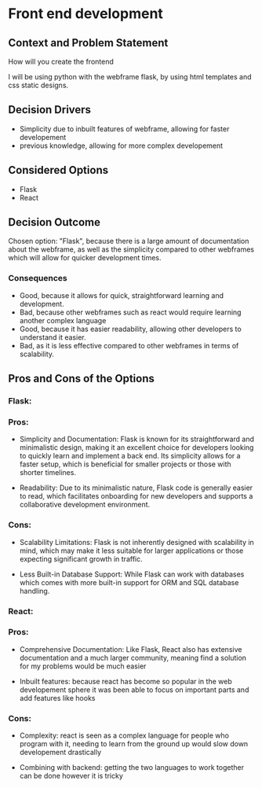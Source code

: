 
# Front end development

## Context and Problem Statement

How will you create the frontend

I will be using python with the webframe flask, by using html templates and css static designs.
## Decision Drivers

* Simplicity due to inbuilt features of webframe, allowing for faster developement
* previous knowledge, allowing for more complex developement

## Considered Options

* Flask
* React

## Decision Outcome

Chosen option: "Flask", because there is a large amount of documentation about the webframe, as well as the simplicity compared to other webframes which will allow for quicker development times.

### Consequences

* Good, because it allows for quick, straightforward learning and development.
* Bad, because other webframes such as react would require learning another complex language
* Good, because it has easier readability, allowing other developers to understand it easier.
* Bad, as it is less effective compared to other webframes in terms of scalability.


## Pros and Cons of the Options

### Flask:

### Pros:

* Simplicity and Documentation: Flask is known for its straightforward and minimalistic design, making it an excellent choice for developers looking to quickly learn and implement a back end. Its simplicity allows for a faster setup, which is beneficial for smaller projects or those with shorter timelines.

* Readability: Due to its minimalistic nature, Flask code is generally easier to read, which facilitates onboarding for new developers and supports a collaborative development environment.

### Cons:

* Scalability Limitations: Flask is not inherently designed with scalability in mind, which may make it less suitable for larger applications or those expecting significant growth in traffic.

* Less Built-in Database Support: While Flask can work with databases which comes with more built-in support for ORM and SQL database handling.


### React:

### Pros:

* Comprehensive Documentation: Like Flask, React also has extensive documentation and a much larger community, meaning find a solution for my problems would be much easier

* Inbuilt features: because react has become so popular in the web developement sphere it was been able to focus on important parts and add features like hooks

### Cons:

* Complexity: react is seen as a complex language for people who program with it, needing to learn from the ground up would slow down developement drastically

* Combining with backend: getting the two languages to work together can be done however it is tricky
